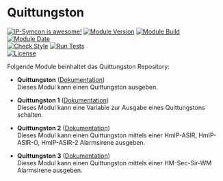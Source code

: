 # Quittungston

[![IP-Symcon is awesome!](https://img.shields.io/badge/IP--Symcon-5.2-blue.svg)](https://www.symcon.de)
[![Module Version](https://img.shields.io/badge/Module_Version-4.00-blue.svg)]()
[![Module Build](https://img.shields.io/badge/Module_Build-4-blue.svg)]()
[![Module Date](https://img.shields.io/badge/Module_Date-20201103-blue.svg)]()  
[![Check Style](https://github.com/ubittner/Quittungston/workflows/Check%20Style/badge.svg)](https://github.com/ubittner/Quittungston/actions)
[![Run Tests](https://github.com/ubittner/Quittungston/workflows/Run%20Tests/badge.svg)](https://github.com/ubittner/Quittungston/actions)  
[![License](https://img.shields.io/badge/License-CC%20BY--NC--SA%204.0-green.svg)](https://creativecommons.org/licenses/by-nc-sa/4.0/)

Folgende Module beinhaltet das Quittungston Repository:

- __Quittungston__ ([Dokumentation](Quittungston))  
    Dieses Modul kann einen Quittungston ausgeben.

- __Quittungston 1__ ([Dokumentation](Quittungston%201))  
    Dieses Modul kann eine Variable zur Ausgabe eines Quittungstons schalten.

- __Quittungston 2__ ([Dokumentation](Quittungston%202))  
    Dieses Modul kann einen Quittungston mittels einer HmIP-ASIR, HmIP-ASIR-O, HmIP-ASIR-2 Alarmsirene ausgeben.

- __Quittungston 3__ ([Dokumentation](Quittungston%203))  
    Dieses Modul kann einen Quittungston mittels einer HM-Sec-Sir-WM Alarmsirene ausgeben.